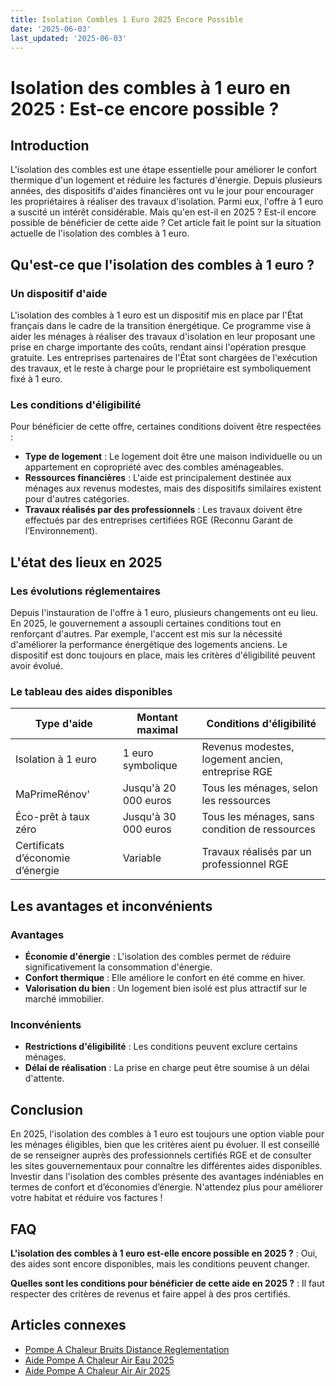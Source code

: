 ```yaml
---
title: Isolation Combles 1 Euro 2025 Encore Possible
date: '2025-06-03'
last_updated: '2025-06-03'
---
```


# Isolation des combles à 1 euro en 2025 : Est-ce encore possible ?

## Introduction

L'isolation des combles est une étape essentielle pour améliorer le confort thermique d'un logement et réduire les factures d'énergie. Depuis plusieurs années, des dispositifs d'aides financières ont vu le jour pour encourager les propriétaires à réaliser des travaux d'isolation. Parmi eux, l'offre à 1 euro a suscité un intérêt considérable. Mais qu'en est-il en 2025 ? Est-il encore possible de bénéficier de cette aide ? Cet article fait le point sur la situation actuelle de l'isolation des combles à 1 euro.

## Qu'est-ce que l'isolation des combles à 1 euro ?

### Un dispositif d'aide

L'isolation des combles à 1 euro est un dispositif mis en place par l'État français dans le cadre de la transition énergétique. Ce programme vise à aider les ménages à réaliser des travaux d'isolation en leur proposant une prise en charge importante des coûts, rendant ainsi l'opération presque gratuite. Les entreprises partenaires de l'État sont chargées de l'exécution des travaux, et le reste à charge pour le propriétaire est symboliquement fixé à 1 euro.

### Les conditions d'éligibilité

Pour bénéficier de cette offre, certaines conditions doivent être respectées :

- **Type de logement** : Le logement doit être une maison individuelle ou un appartement en copropriété avec des combles aménageables.
- **Ressources financières** : L'aide est principalement destinée aux ménages aux revenus modestes, mais des dispositifs similaires existent pour d'autres catégories.
- **Travaux réalisés par des professionnels** : Les travaux doivent être effectués par des entreprises certifiées RGE (Reconnu Garant de l’Environnement).

## L'état des lieux en 2025

### Les évolutions réglementaires

Depuis l'instauration de l'offre à 1 euro, plusieurs changements ont eu lieu. En 2025, le gouvernement a assoupli certaines conditions tout en renforçant d'autres. Par exemple, l'accent est mis sur la nécessité d'améliorer la performance énergétique des logements anciens. Le dispositif est donc toujours en place, mais les critères d'éligibilité peuvent avoir évolué.

### Le tableau des aides disponibles

| Type d'aide                    | Montant maximal        | Conditions d'éligibilité                               |
|--------------------------------|-----------------------|-------------------------------------------------------|
| Isolation à 1 euro             | 1 euro symbolique     | Revenus modestes, logement ancien, entreprise RGE     |
| MaPrimeRénov'                  | Jusqu'à 20 000 euros  | Tous les ménages, selon les ressources                 |
| Éco-prêt à taux zéro           | Jusqu'à 30 000 euros  | Tous les ménages, sans condition de ressources         |
| Certificats d’économie d’énergie| Variable              | Travaux réalisés par un professionnel RGE              |

## Les avantages et inconvénients

### Avantages

- **Économie d'énergie** : L'isolation des combles permet de réduire significativement la consommation d'énergie.
- **Confort thermique** : Elle améliore le confort en été comme en hiver.
- **Valorisation du bien** : Un logement bien isolé est plus attractif sur le marché immobilier.

### Inconvénients

- **Restrictions d'éligibilité** : Les conditions peuvent exclure certains ménages.
- **Délai de réalisation** : La prise en charge peut être soumise à un délai d'attente.

## Conclusion

En 2025, l'isolation des combles à 1 euro est toujours une option viable pour les ménages éligibles, bien que les critères aient pu évoluer. Il est conseillé de se renseigner auprès des professionnels certifiés RGE et de consulter les sites gouvernementaux pour connaître les différentes aides disponibles. Investir dans l'isolation des combles présente des avantages indéniables en termes de confort et d’économies d’énergie. N'attendez plus pour améliorer votre habitat et réduire vos factures !

## FAQ
**L'isolation des combles à 1 euro est-elle encore possible en 2025 ?**
: Oui, des aides sont encore disponibles, mais les conditions peuvent changer.

**Quelles sont les conditions pour bénéficier de cette aide en 2025 ?**
: Il faut respecter des critères de revenus et faire appel à des pros certifiés.

## Articles connexes
- [Pompe A Chaleur Bruits Distance Reglementation](/pompe-a-chaleur-bruits-distance-reglementation/)
- [Aide Pompe A Chaleur Air Eau 2025](/aide-pompe-a-chaleur-air-eau-2025/)
- [Aide Pompe A Chaleur Air Air 2025](/aide-pompe-a-chaleur-air-air-2025/)


<script type="application/ld+json">
{
  "@context": "https://schema.org",
  "@type": "FAQPage",
  "mainEntity": [
    {
      "@type": "Question",
      "name": "L'isolation des combles à 1 euro est-elle encore possible en 2025 ?",
      "acceptedAnswer": {
        "@type": "Answer",
        "text": "Oui, des aides sont encore disponibles, mais les conditions peuvent changer."
      }
    },
    {
      "@type": "Question",
      "name": "Quelles sont les conditions pour bénéficier de cette aide en 2025 ?",
      "acceptedAnswer": {
        "@type": "Answer",
        "text": "Il faut respecter des critères de revenus et faire appel à des pros certifiés."
      }
    }
  ]
}
</script>